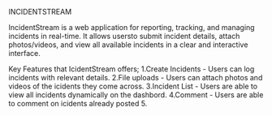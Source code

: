 INCIDENTSTREAM

IncidentStream is a web application for reporting, tracking, and managing incidents in real-time.
It allows usersto submit incident details, attach photos/videos, and view all available incidents in a clear and interactive interface.

Key Features that IcidentStream offers;
1.Create Incidents - Users can log incidents with relevant details.
2.File uploads - Users can attach photos and videos of the icidents they come across.
3.Incident List - Users are able to view all incidents dynamically on the dashbord.
4.Comment - Users are able to comment on icidents already posted
5.